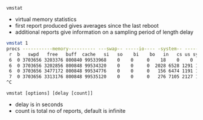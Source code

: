 `vmstat`
* virtual memory statistics
* first report produced gives averages since the last reboot
* additional reports give information on a sampling period of length delay




```bash
vmstat 1
procs -----------memory---------- ---swap-- -----io---- -system-- ------cpu-----
 r  b   swpd   free   buff  cache   si   so    bi    bo   in   cs us sy id wa st
 6  0 3703656 3203376 800840 99533968    0    0     0    18    0    0  3  1 96  0  0
 6  0 3703656 3202856 800848 99534320    0    0     0  2028 6528 1291 19  0 81  0  0
 6  0 3703656 3477172 800848 99534776    0    0     0   156 6474 1191 19  0 81  0  0
 7  0 3703656 3313176 800848 99535120    0    0     0   276 7105 2127 19  1 80  0  0
^C
```

`vmstat [options] [delay [count]]`

* delay is in seconds
* count is total no of reports, default is infinite